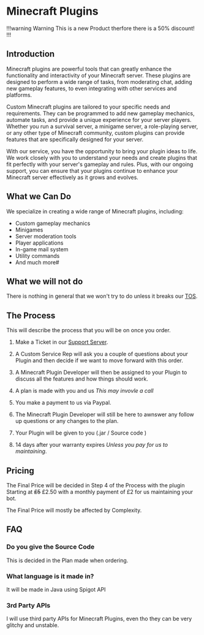 # Minecraft Plugins

!!!warning Warning
This is a new Product therfore there is a 50% discount!
!!!

## Introduction

Minecraft plugins are powerful tools that can greatly enhance the functionality and interactivity of your Minecraft server. These plugins are designed to perform a wide range of tasks, from moderating chat, adding new gameplay features, to even integrating with other services and platforms.

Custom Minecraft plugins are tailored to your specific needs and requirements. They can be programmed to add new gameplay mechanics, automate tasks, and provide a unique experience for your server players. Whether you run a survival server, a minigame server, a role-playing server, or any other type of Minecraft community, custom plugins can provide features that are specifically designed for your server.

With our service, you have the opportunity to bring your plugin ideas to life. We work closely with you to understand your needs and create plugins that fit perfectly with your server's gameplay and rules. Plus, with our ongoing support, you can ensure that your plugins continue to enhance your Minecraft server effectively as it grows and evolves.

## What we Can Do 

We specialize in creating a wide range of Minecraft plugins, including:

- Custom gameplay mechanics
- Minigames
- Server moderation tools
- Player applications
- In-game mail system
- Utility commands
- And much more#

## What we will not do

There is nothing in general that we won't try to do unless it breaks our [TOS](/terms.md).

## The Process

This will describe the process that you will be on once you order.

1. Make a Ticket in our [Support Server](https://discord.gg/YHqYJ4V4NF).

2. A Custom Service Rep will ask you a couple of questions about your Plugin and then decide if we want to move forward with this order.

3. A Minecraft Plugin Developer will then be assigned to your Plugin to discuss all the features and how things should work.

4. A plan is made with you and us *This may invovle a call*

5. You make a payment to us via Paypal.

6. The Minecraft Plugin Developer will still be here to awnswer any follow up questions or any changes to the plan.

7. Your Plugin will be given to you (.jar / Source code )

8. 14 days after your warranty expires *Unless you pay for us to maintaining*.

## Pricing 

The Final Price will be decided in Step 4 of the Process with the plugin Starting at ~~£5~~ £2.50 with a monthly payment of £2 for us maintaining your bot.

The Final Price will mostly be affected by Complexity.

## FAQ

### Do you give the Source Code

This is decided in the Plan made when ordering.

### What language is it made in?

It will be made in Java using Spigot API

### 3rd Party APIs

I will use third party APIs for Minecraft Plugins, even tho they can be very glitchy and unstable.

